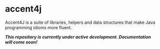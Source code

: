 # accent4j
Accent4J is a suite of libraries, helpers and data structures that make Java programming idioms more fluent.

_**This repository is currently under active development. Documentation will come soon!**_
